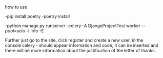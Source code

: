 how to use

-pip install poetry
-poetry install

-python manage.py runserver
-celery -A DjangoProjectTest worker --pool=solo -l info -E

Further just go to the site, click register and create a new user, in the console celery - should appear information and code, it can be inserted and there will be more information about the justification of the letter of thanks.